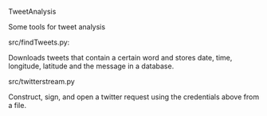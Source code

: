 TweetAnalysis

Some tools for tweet analysis

src/findTweets.py:

Downloads tweets that contain a certain word and stores date, time, longitude, latitude and the message in a database.

src/twitterstream.py

Construct, sign, and open a twitter request
using the credentials above from a file.

